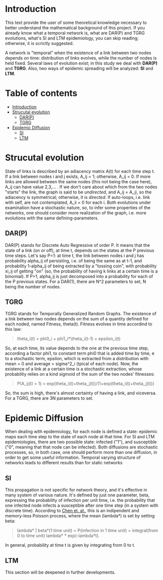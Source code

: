 # Introduction
This text provide the user of some theoretical knowledge necessary to better understand the mathematical background of this project. If you already know what a temporal network is, what are DAR(P) and TGRG evolutions, what's SI and LTM epidemiology, you can skip reading; otherwise, it is scrictly suggested.

A network is "temporal" when the existence of a link between two nodes depends on time: distribution of links evolves, while the number of nodes is held fixed.
Several laws of evolution exist; in this study we deal with **DAR(P)** and **TGRG**. Also, two ways of epidemic spreading will be analyzed: **SI** and **LTM**.

# Table of contents
* [Introduction](#introduction)
* [Strucutal evolution](#strucutal-evolution)
  * [DAR(P)](#darp)
  * [TGRG](#tgrg)
* [Epidemic Diffusion](#epidemic-diffusion)
  * [SI](#si)
  * [LTM](#ltm)

# Strucutal evolution
State of links is described by an adiacency matrix A(t) for each time step t. If a link between nodes i and j exists, A_ij = 1; otherwise, A_ij = 0. If more links are allowed between the same nodes (this not being the case here), A_ij can have value 2,3,... .
If we don't care about which from the two nodes "starts" the link, the graph is said to be _undirected_, and A_ij = A_ji, so the adiacency is symmetrical; otherwise, it is _directed_.
If auto-loops, i.e. link with self, are not contemplated, A_ii = 0 for each i.
Both evolutions under examination have a stochastic nature, so, to infer some properties of the networks, one should consider more realization of the graph, i.e. more evolutions with the same defining-parameters.

## DAR(P)
DAR(P) stands for Discrete Auto Regressive of order P. It means that the state of a link (on or off), at time t, depends on the states at the P previous time steps. Let's say P=1: at time t, the link between nodes i and j has probability alpha_ij of persisting, i.e. of being the same as at t-1, and probability 1-alpha_ij of being extracted by a "tossing coin", with probability xi_ij of getting "on" (so, the probability of having k links at a certain time is a binomial). 
If P>1, alpha_ij is just decomposed into a probability for each of the P previous states.
For a DAR(1), there are N^2 parameters to set, N being the number of nodes.

## TGRG
TGRG stands for Temporally Generalized Random Graphs. The existence of a link between two nodes depends on the sum of a quantity defined for each noded, named Fitness, theta(t). Fitness evolves in time accordind to this law:

> theta_i(t) = phi0_i + phi1_i*\theta_i(t-1) + epsilon_i(t)

So, at each time, its value depends to the one at the previous time step, according a factor phi1, to constant term phi0 that is added time by time, e to a stochastic term, epsilon, which is extracted from a distribution with mean = 0 and average = sigma^2_i (tpical of each node). 
Now, the existence of a link at a certain time is a stochastic extraction, whose probability relies on a kind sigmoid of the sum of the two nodes' fitnesses:

> P(A_ij(t) = 1) = exp(theta_i(t)+theta_j(t))/(1+exp(theta_i(t)+theta_j(t)))

So, the sum is high, there's almost certainty of having a link, and viceversa.
For a TGRG, there are 3N parameters to set.

# Epidemic Diffusion
When dealing with epidemiology, for each node is defined a state: epidemic maps each time step to the state of each node at that time. For SI and LTM epidemiologies, there are two possible state: infected ("1"), and susceptible ("0", meaning that that node can be infected).
Both diffusions are stochastic processes, so, in both case, one should perform more than one diffusion, in order to get some useful information.
Temporal varying structure of networks leads to different results than for static networks 

## SI
This propagation is not specific for network theory, and it's effective in many system of various nature.
It's defined by just one parameter, beta, expressing the probability of infection per unit time, i.e. the probability that one infected node infects a susceptible after one time step (in a system with discrete time).
According to [Chen et. at.](https://pdfs.semanticscholar.org/0cd5/46424d279a5a41f4cff3e863c1e0416b067f.pdf), this is an indipendent and memory-less Poisson process, where the mean (lambda\*) is set by setting beta: 

> lambda\* | beta\*(1 time unit) = P(infection in 1 time unit) = integral(from 0 to time unit) lambda\* \* exp(-lambda\*t).

In general, probability at time t is given by integrating from 0 to t.

## LTM
This section will be deepened in further developments.
